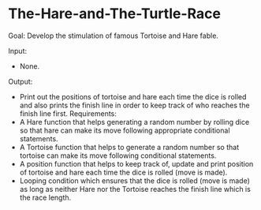 # The-Hare-and-The-Turtle-Race

Goal: Develop the stimulation of famous Tortoise and Hare fable.

Input: 
* None.

Output:
* Print out the positions of tortoise and hare each time the dice is rolled and also prints the finish line in order to keep track of who reaches the finish line first.
Requirements:
* A Hare function that helps generating a random number by rolling dice so that hare can make its move following appropriate conditional statements.
* A Tortoise function that helps to generate a random number so that tortoise can make its move following conditional statements.
* A position function that helps to keep track of, update and print position of tortoise and hare each time the dice is rolled (move is made).
* Looping condition which ensures that the dice is rolled (move is made) as long as neither Hare nor the Tortoise reaches the finish line which is the race length.
